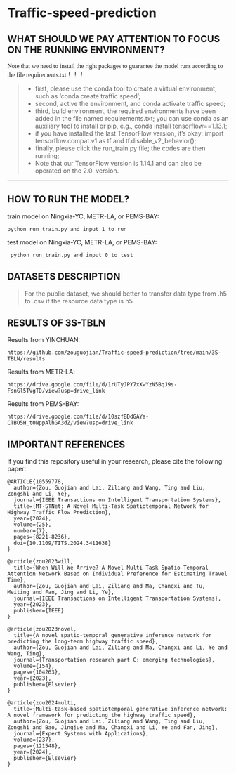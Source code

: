 # Traffic-speed-prediction

## WHAT SHOULD WE PAY ATTENTION TO FOCUS ON THE RUNNING ENVIRONMENT?

<font face="微软雅黑" >Note that we need to install the right packages to guarantee the model runs according to the file requirements.txt！！！</font>
  
>* first, please use the conda tool to create a virtual environment, such as ‘conda create traffic speed’;  
> * second, active the environment, and conda activate traffic speed;   
> * third, build environment, the required environments have been added in the file named requirements.txt; you can use conda as an auxiliary tool to install or pip, e.g., conda install tensorflow==1.13.1;    
> * if you have installed the last TensorFlow version, it’s okay; import tensorflow.compat.v1 as tf and tf.disable_v2_behavior();    
> * finally, please click the run_train.py file; the codes are then running;  
> * Note that our TensorFlow version is 1.14.1 and can also be operated on the 2.0. version.  
---

## HOW TO RUN THE MODEL?

train model on Ningxia-YC, METR-LA, or PEMS-BAY:
```
python run_train.py and input 1 to run
```
test model on Ningxia-YC, METR-LA, or PEMS-BAY:
```
 python run_train.py and input 0 to test
```


## DATASETS DESCRIPTION

> For the public dataset, we should better to transfer data type from .h5 to .csv if the resource data type is h5.

## RESULTS OF 3S-TBLN
Results from YINCHUAN:
```
https://github.com/zouguojian/Traffic-speed-prediction/tree/main/3S-TBLN/results
```
Results from METR-LA:
```
https://drive.google.com/file/d/1rUTyJPY7xXwYzN5BqJ9s-FsnGl5TVgTD/view?usp=drive_link
```
Results from PEMS-BAY:
```
https://drive.google.com/file/d/10szfBDdGAYa-CTBO5H_t0NppAlhGA3dZ/view?usp=drive_link
```

## IMPORTANT REFERENCES

If you find this repository useful in your research, please cite the following paper:
```
@ARTICLE{10559778,
  author={Zou, Guojian and Lai, Ziliang and Wang, Ting and Liu, Zongshi and Li, Ye},
  journal={IEEE Transactions on Intelligent Transportation Systems}, 
  title={MT-STNet: A Novel Multi-Task Spatiotemporal Network for Highway Traffic Flow Prediction}, 
  year={2024},
  volume={25},
  number={7},
  pages={8221-8236},
  doi={10.1109/TITS.2024.3411638}
}

@article{zou2023will,
  title={When Will We Arrive? A Novel Multi-Task Spatio-Temporal Attention Network Based on Individual Preference for Estimating Travel Time},
  author={Zou, Guojian and Lai, Ziliang and Ma, Changxi and Tu, Meiting and Fan, Jing and Li, Ye},
  journal={IEEE Transactions on Intelligent Transportation Systems},
  year={2023},
  publisher={IEEE}
}

@article{zou2023novel,
  title={A novel spatio-temporal generative inference network for predicting the long-term highway traffic speed},
  author={Zou, Guojian and Lai, Ziliang and Ma, Changxi and Li, Ye and Wang, Ting},
  journal={Transportation research part C: emerging technologies},
  volume={154},
  pages={104263},
  year={2023},
  publisher={Elsevier}
}

@article{zou2024multi,
  title={Multi-task-based spatiotemporal generative inference network: A novel framework for predicting the highway traffic speed},
  author={Zou, Guojian and Lai, Ziliang and Wang, Ting and Liu, Zongshi and Bao, Jingjue and Ma, Changxi and Li, Ye and Fan, Jing},
  journal={Expert Systems with Applications},
  volume={237},
  pages={121548},
  year={2024},
  publisher={Elsevier}
}
```
